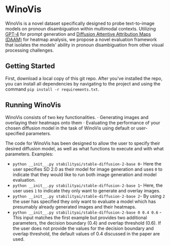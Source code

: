 # WinoVis

WinoVis is a novel dataset specifically designed to probe text-to-image models on pronoun disambiguation within multimodal contexts. Utilizing [GPT-4](https://openai.com/index/gpt-4-research/) for prompt generation and [Diffusion Attentive Attribution Maps (DAAM)](https://github.com/castorini/daam) for heatmap analysis, we propose a novel evaluation framework that isolates the models' ability in pronoun disambiguation from other visual processing challenges.

## Getting Started
First, download a local copy of this git repo. After you've installed the repo, you can install all dependencies by navigating to the project and using the command `pip install -r requirements.txt`.

## Running WinoVis
WinoVis consists of two key functionalities. 
  ⋅ Generating images and overlaying their heatmaps onto them
  ⋅ Evaluating the performance of your chosen diffusion model in the task of WinoVis using default or user-specified parameters.
  
The code for WinoVis has been designed to allow the user to specify their desired diffusion model, as well as what functions to execute and with what parameters.
Examples:
  * `python __init__.py stabilityai/stable-diffusion-2-base 0`- Here the user specifies SD 2.0 as their model for image generation and uses `0` to indicate that they would like to run both image generation and model evaluation.
  * `python __init__.py stabilityai/stable-diffusion-2-base 1`- Here, the user uses `1` to indicate they only want to generate and overlay images.
  * `python __init__.py stabilityai/stable-diffusion-2-base 2`- By using `2` the user has specified they only want to evaluate a model which has presumably already generated images and their heatmaps.
  * `python __init__.py stabilityai/stable-diffusion-2-base 0 0.4 0.6` - This input matches the first example but provides two additional parameters, the decision boundary (0.4) and overlap threshold (0.6).
If the user does not provide the values for the decision boundary and overlap threshold, the default values of 0.4 discussed in the paper are used.
